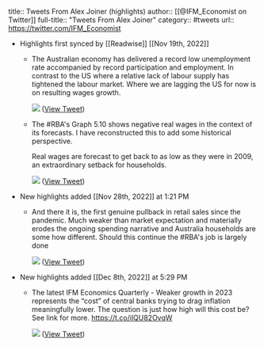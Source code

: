 title:: Tweets From Alex Joiner (highlights)
author:: [[@IFM_Economist on Twitter]]
full-title:: "Tweets From Alex Joiner"
category:: #tweets
url:: https://twitter.com/IFM_Economist

- Highlights first synced by [[Readwise]] [[Nov 19th, 2022]]
	- The Australian economy has delivered a record low unemployment rate accompanied by record participation and employment. In contrast to the US where a relative lack of labour supply has tightened the labour market. Where we are lagging the US for now is on resulting wages growth. 
	  
	  ![](https://pbs.twimg.com/media/FXl4IlpUcAE6yWy.jpg) ([View Tweet](https://twitter.com/IFM_Economist/status/1547400825122672640))
	- The #RBA's Graph 5.10 shows negative real wages in the context of its forecasts. I have reconstructed this to add some historical perspective.  
	  
	  Real wages are forecast to get back to as low as they were in 2009, an extraordinary setback for households. 
	  
	  ![](https://pbs.twimg.com/media/FZXZj5GUcAECEit.png) ([View Tweet](https://twitter.com/IFM_Economist/status/1555389331665063937))
- New highlights added [[Nov 28th, 2022]] at 1:21 PM
	- And there it is, the first genuine pullback in retail sales since the pandemic. Much weaker than market expectation and materially erodes the ongoing spending narrative and Australia households are some how different. Should this continue the #RBA's job is largely done 
	  
	  ![](https://pbs.twimg.com/media/FinGNWdakAEvzTE.png) ([View Tweet](https://twitter.com/IFM_Economist/status/1597026050110001152))
- New highlights added [[Dec 8th, 2022]] at 5:29 PM
	- The latest IFM Economics Quarterly - Weaker growth in 2023 represents the “cost” of central banks trying to drag inflation meaningfully lower. The question is just how high will this cost be? See link for more.
	  https://t.co/ilQU82OvqW 
	  
	  ![](https://pbs.twimg.com/media/FjboZvqacAEpA_z.png) ([View Tweet](https://twitter.com/IFM_Economist/status/1600722444683448325))